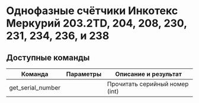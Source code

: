 # Однофазные счётчики Инкотекс Меркурий 203.2TD, 204, 208, 230, 231, 234, 236, и 238

## Доступные команды

| Команда                         | Параметры | Описание и результат                                                                                                                                                                                                                                                                                                                                                                                                      |
|---------------------------------|-----------|---------------------------------------------------------------------------------------------------------------------------------------------------------------------------------------------------------------------------------------------------------------------------------------------------------------------------------------------------------------------------------------------------------------------------|
| get_serial_number               |           | Прочитать серийный номер (int)                                                                                                                                                                                                                                                                                                                                                                                            |

